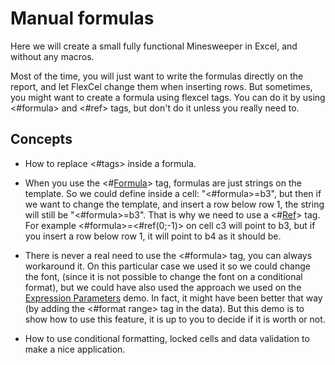 # Manual formulas

Here we will create a small fully functional Minesweeper in Excel, and
without any macros.

Most of the time, you will just want to write the formulas directly on
the report, and let FlexCel change them when inserting rows. But
sometimes, you might want to create a formula using flexcel tags. You
can do it by using \<\#formula\> and \<\#ref\> tags, but don\'t do it
unless you really need to.

## Concepts

- How to replace \<\#tags\> inside a formula.

- When you use the \<\#[Formula](https://doc.tmssoftware.com/flexcel/vcl/guides/reports-tag-reference.html#formula)\> tag, formulas are just strings on the
  template. So we could define inside a cell: \"\<\#formula\>=b3\",
  but then if we want to change the template, and insert a row below
  row 1, the string will still be \"\<\#formula\>=b3\". That is why
  we need to use a \<\#[Ref](https://doc.tmssoftware.com/flexcel/vcl/guides/reports-tag-reference.html#ref)\> tag. For example
  \<\#formula\>=\<\#ref(0;-1)\> on cell c3 will point to b3, but if
  you insert a row below row 1, it will point to b4 as it should be.

- There is never a real need to use the \<\#formula\> tag, you can
  always workaround it. On this particular case we used it so we
  could change the font, (since it is not possible to change the
  font on a conditional format), but we could have also used the
  approach we used on the [Expression Parameters](https://doc.tmssoftware.com/flexcel/vcl/samples/delphi/reports/expression-parameters/index.html) demo. In fact,
  it might have been better that way (by adding the \<\#format
  range\> tag in the data). But this demo is to show how to use this
  feature, it is up to you to decide if it is worth or not.

- How to use conditional formatting, locked cells and data validation
  to make a nice application.
